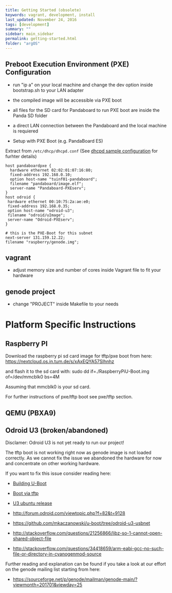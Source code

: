 ```yaml
---
title: Getting Started (obsolete)
keywords: vagrant, development, install
last_updated: November 24, 2016
tags: [development]
summary: ""
sidebar: main_sidebar
permalink: getting-started.html
folder: "argOS"
---
```




## Preboot Execution Environment (PXE) Configuration

  * run "ip a" on your local machine and change the dev option inside bootstrap.sh to your LAN adapter

  * the compiled image will be accessible via PXE boot

  * all files for the SD card for Pandaboard to run PXE boot are inside the Panda SD folder

  * a direct LAN connection between the Pandaboard and the local machine is requiered

  * Setup with PXE Boot (e.g. PandaBoard ES)

Extract from `/etc/dhcp/dhcpd.conf` (See [dhcpd sample configuration](https://wiki.ubuntuusers.de/ISC-DHCPD/#Beispielkonfiguration) for furhter details)

```
host pandaboardpxe {
  hardware ethernet 02:02:01:07:16:80;
  fixed-address 192.168.0.10;
  option host-name "tuinf01-pandaboard";
  filename "pandaboard/image.elf";
  server-name "Pandaboard-PXEserv";
}
host odroid {
 hardware ethernet 00:10:75:2a:ae:e0;
 fixed-address 192.168.0.35;
 option host-name "odroid-u3";
 filename "odroid/uImage";
 server-name "Odroid-PXEserv";
}

# this is the PXE-Boot for this subnet
next-server 131.159.12.22;
filename "raspberry/genode.img";
```




## vagrant

  * adjust memory size and number of cores inside Vagrant file to fit your hardware

## genode project

  * change "PROJECT" inside Makefile to your needs

# Platform Specific Instructions

## Raspberry PI

Download the raspberry pi sd card image for tftp/pxe boot from here:
https://nextcloud.os.in.tum.de/s/xAxEQYA57SIhnhz

and flash it to the sd card with:
sudo dd if=./RaspberryPiU-Boot.img of=/dev/mmcblk0 bs=4M

Assuming that mmcblk0 is your sd card.

For further instructions of pxe/tftp boot see pxe/tftp section.


## QEMU (PBXA9)

## Odroid U3 (broken/abandoned)

 Disclamer: Odroid U3 is not yet ready to run our project!

 The tftp boot is not working right now as genode image is not loaded correctly.
 As we cannot fix the issue we abandoned the hardware for now and concentrate on other working hardware.

 If you want to fix this issue consider reading here:

* [Building U-Boot](http://odroid.com/dokuwiki/doku.php?id=en:u3_building_u-boot)

* [Boot via tftp](http://forum.odroid.com/viewtopic.php?f=82&t=9128)

* [U3 ubuntu release](http://odroid.com/dokuwiki/doku.php?id=en:u3_release_linux_ubuntu)

* http://forum.odroid.com/viewtopic.php?f=82&t=9128
* https://github.com/mkaczanowski/u-boot/tree/odroid-u3-usbnet
* http://stackoverflow.com/questions/21256866/libz-so-1-cannot-open-shared-object-file
* http://stackoverflow.com/questions/34418659/arm-eabi-gcc-no-such-file-or-directory-in-cyanogenmod-source

Further reading and explanation can be found if you take a look at our effort on the genode mailing list starting from here:
* https://sourceforge.net/p/genode/mailman/genode-main/?viewmonth=201701&viewday=25
